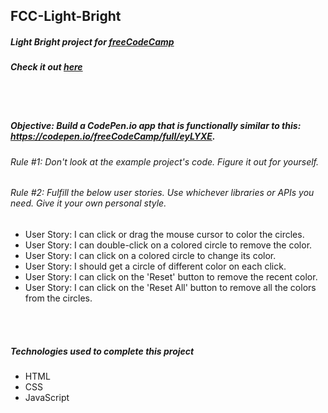 ## FCC-Light-Bright
##### Light Bright project for [freeCodeCamp](https://www.freecodecamp.org/)
##### Check it out [here](https://mot01.github.io/FCC-Light-Bright/)

<br/>
<br/>

##### Objective: Build a CodePen.io app that is functionally similar to this: https://codepen.io/freeCodeCamp/full/eyLYXE.
###### Rule #1: Don't look at the example project's code. Figure it out for yourself.
###### Rule #2: Fulfill the below user stories. Use whichever libraries or APIs you need. Give it your own personal style.
- User Story: I can click or drag the mouse cursor to color the circles.
- User Story: I can double-click on a colored circle to remove the color.
- User Story: I can click on a colored circle to change its color.
- User Story: I should get a circle of different color on each click.
- User Story: I can click on the 'Reset' button to remove the recent color.
- User Story: I can click on the 'Reset All' button to remove all the colors from the circles.

<br/>
<br/>

##### Technologies used to complete this project
- HTML
- CSS
- JavaScript
